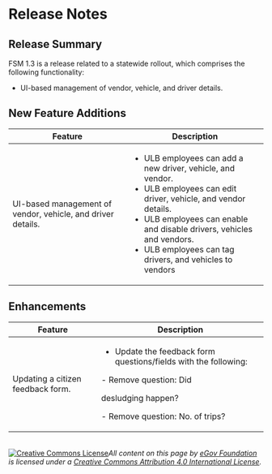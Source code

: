 # Release Notes

## Release Summary&#x20;

FSM 1.3 is a release related to a statewide rollout, which comprises the following functionality:

* UI-based management of vendor, vehicle, and driver details.

## New ‌Feature Additions <a href="#new-feature-additions" id="new-feature-additions"></a>

| Feature                                                     | Description                                                                                                                                                                                                                                                                               |
| ----------------------------------------------------------- | ----------------------------------------------------------------------------------------------------------------------------------------------------------------------------------------------------------------------------------------------------------------------------------------- |
| UI-based management of vendor, vehicle, and driver details. | <ul><li>ULB employees can add a new driver, vehicle, and vendor.</li><li>ULB employees can edit driver, vehicle, and vendor details.</li><li>ULB employees can enable and disable drivers, vehicles and vendors.</li><li>ULB employees can tag drivers, and vehicles to vendors</li></ul> |

## Enhancements

| Feature                           | Description                                                                                                                                                                                       |
| --------------------------------- | ------------------------------------------------------------------------------------------------------------------------------------------------------------------------------------------------- |
| Updating a citizen feedback form. | <ul><li>Update the feedback form questions/fields with the following:</li></ul><p>      - Remove question: Did </p><p>        desludging happen?</p><p>      - Remove question: No. of trips?</p> |

\
[![Creative Commons License](https://i.creativecommons.org/l/by/4.0/80x15.png)](http://creativecommons.org/licenses/by/4.0/)_All content on this page by_ [_eGov Foundation_](https://egov.org.in/) _is licensed under a_ [_Creative Commons Attribution 4.0 International License_](http://creativecommons.org/licenses/by/4.0/)_._

